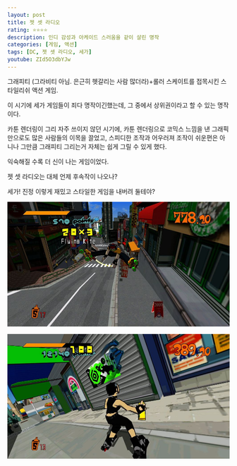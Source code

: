 ```yaml
---
layout: post
title: 젯 셋 라디오
rating: ⭐️⭐️⭐️⭐️
description: 인디 감성과 아케이드 스러움을 같이 살린 명작
categories: [게임, 액션]
tags: [DC, 젯 셋 라디오, 세가]
youtube: ZId5O3dbYJw
---
```


그래피티 (그라비티 아님. 은근히 헷갈리는 사람 많더라)+롤러 스케이트를 접목시킨 스타일리쉬 액션 게임.

이 시기에 세가 게임들이 죄다 명작이긴했는데, 그 중에서 상위권이라고 할 수 있는 명작이다.

카툰 렌더링이 그리 자주 쓰이지 않던 시기에, 카툰 렌더링으로 코믹스 느낌을 낸 그래픽만으로도 많은 사람들의 이목을 끌었고, 스피디한 조작과 어우러져 조작이 쉬운편은 아니나 그만큼 그래피티 그리는거 자체는 쉽게 그릴 수 있게 했다.

익숙해질 수록 더 신이 나는 게임이었다.

젯 셋 라디오는 대체 언제 후속작이 나오나?

세가! 진정 이렇게 재밌고 스타일한 게임을 내버려 둘테야?

![JET SET RADIO](../../img/2014/jet_set_radio_00.jpg)

![JET SET RADIO](../../img/2014/jet_set_radio_01.jpg)
